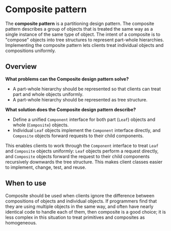 # Composite pattern

The **composite pattern** is a partitioning design pattern. The composite pattern describes a group of objects that is treated the same way as a single instance of the same type of object. The intent of a composite is to "compose" objects into tree structures to represent part-whole hierarchies. Implementing the composite pattern lets clients treat individual objects and compositions uniformly.

## Overview

**What problems can the Composite design pattern solve?**

- A part-whole hierarchy should be represented so that clients can treat part and whole objects uniformly.
- A part-whole hierarchy should be represented as tree structure.

**What solution does the Composite design pattern describe?**

- Define a unified `Component` interface for both part (`Leaf`) objects and whole (`Composite`) objects.
- Individual `Leaf` objects implement the `Component` interface directly, and `Composite` objects forward requests to their child components.

This enables clients to work through the `Component` interface to treat `Leaf` and `Composite` objects uniformly: `Leaf` objects perform a request directly, and `Composite` objects forward the request to their child components recursively downwards the tree structure. This makes client classes easier to implement, change, test, and reuse.

## When to use

Composite should be used when clients ignore the difference between compositions of objects and individual objects. If programmers find that they are using multiple objects in the same way, and often have nearly identical code to handle each of them, then composite is a good choice; it is less complex in this situation to treat primitives and composites as homogeneous.
